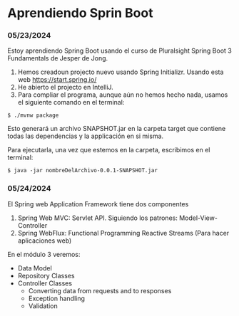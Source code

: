 # Aprendiendo Sprin Boot

### 05/23/2024
Estoy aprendiendo Spring Boot usando el curso de Pluralsight Spring Boot 3 Fundamentals de Jesper de Jong.

1. Hemos creadoun projecto nuevo usando Spring Initializr. Usando esta web https://start.spring.io/
2. He abierto el projecto en IntelliJ.
3. Para compliar el programa, aunque aún no hemos hecho nada, usamos el siguiente comando en el terminal:
```
$ ./mvnw package
```
Esto generará un archivo SNAPSHOT.jar en la carpeta target que contiene todas las dependencias y la applicación en si misma.

Para ejecutarla, una vez que estemos en la carpeta, escribimos en el terminal:
```
$ java -jar nombreDelArchivo-0.0.1-SNAPSHOT.jar
```
### 05/24/2024
El Spring web Application Framework tiene dos componentes
1. Spring Web MVC: Servlet API. Siguiendo los patrones: Model-View-Controller
2. Spring WebFlux: Functional Programming Reactive Streams (Para hacer aplicaciones web)

En el módulo 3 veremos:
* Data Model
* Repository Classes
* Controller Classes
  * Converting data from requests and to responses
  * Exception handling
  * Validation

